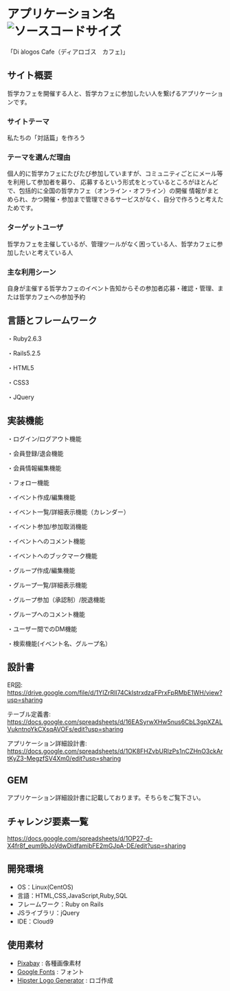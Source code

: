 # アプリケーション名 ![ソースコードサイズ](https://img.shields.io/github/languages/code-size/Sugizou0215/Dialogos-CafE)
「Di ́alogos Cafe（ディアロゴス　カフェ)」

## サイト概要
哲学カフェを開催する人と、哲学カフェに参加したい人を繋げるアプリケーションです。


### サイトテーマ
私たちの「対話篇」を作ろう

### テーマを選んだ理由
個人的に哲学カフェにたびたび参加していますが、コミュニティごとにメール等を利用して参加者を募り、
応募するという形式をとっているところがほとんどで、包括的に全国の哲学カフェ（オンライン・オフライン）の開催
情報がまとめられ、かつ開催・参加まで管理できるサービスがなく、自分で作ろうと考えたためです。

### ターゲットユーザ
哲学カフェを主催しているが、管理ツールがなく困っている人、哲学カフェに参加したいと考えている人

### 主な利用シーン
自身が主催する哲学カフェのイベント告知からその参加者応募・確認・管理、または哲学カフェへの参加予約

## 言語とフレームワーク

・Ruby2.6.3

・Rails5.2.5

・HTML5

・CSS3

・JQuery

## 実装機能

・ログイン/ログアウト機能

・会員登録/退会機能

・会員情報編集機能

・フォロー機能

・イベント作成/編集機能

・イベント一覧/詳細表示機能（カレンダー）

・イベント参加/参加取消機能

・イベントへのコメント機能

・イベントへのブックマーク機能

・グループ作成/編集機能

・グループ一覧/詳細表示機能

・グループ参加（承認制）/脱退機能

・グループへのコメント機能

・ユーザー間でのDM機能

・検索機能(イベント名、グループ名）

## 設計書
ER図:
https://drive.google.com/file/d/1YIZrRIl74CkIstrxdzaFPrxFpRMbE1WH/view?usp=sharing

テーブル定義書:
https://docs.google.com/spreadsheets/d/16EASyrwXHw5nus6CbL3gpXZALVukntnoYkCXsqAVOFs/edit?usp=sharing

アプリケーション詳細設計書:
https://docs.google.com/spreadsheets/d/1OK8FHZvbURlzPs1nCZHnO3ckArtKyZ3-MegzfSV4Xm0/edit?usp=sharing

## GEM

アプリケーション詳細設計書に記載しております。そちらをご覧下さい。

## チャレンジ要素一覧
https://docs.google.com/spreadsheets/d/1OP27-d-X4fr8f_eum9bJoVdwDidfamibFE2mGJpA-DE/edit?usp=sharing

## 開発環境
- OS：Linux(CentOS)
- 言語：HTML,CSS,JavaScript,Ruby,SQL
- フレームワーク：Ruby on Rails
- JSライブラリ：jQuery
- IDE：Cloud9

## 使用素材
- [Pixabay](https://pixabay.com/ja/) : 各種画像素材
- [Google Fonts](https://fonts.google.com/) : フォント
- [Hipster Logo Generator](https://hipsterlogogenerator.com) : ロゴ作成
